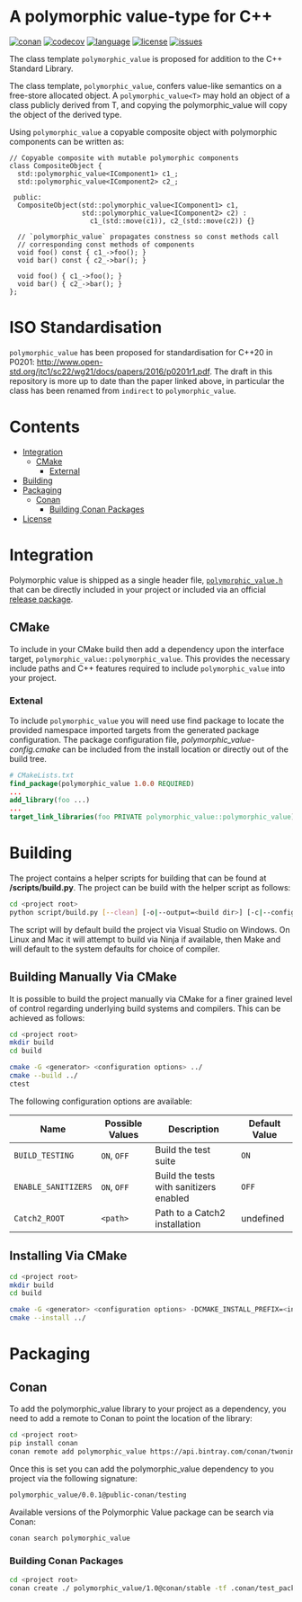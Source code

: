 # A polymorphic value-type for C++

[![conan][badge.conan]][conan]
[![codecov][badge.codecov]][codecov]
[![language][badge.language]][language]
[![license][badge.license]][license]
[![issues][badge.issues]][issues]

[badge.conan]: https://img.shields.io/github/workflow/status/jbcoe/polymorphic_value/Conan/main?label=Conan
[badge.language]: https://img.shields.io/badge/language-C%2B%2B14-yellow.svg
[badge.codecov]: https://img.shields.io/codecov/c/github/jbcoe/polymorphic_value/master.svg?logo=codecov
[badge.license]: https://img.shields.io/badge/license-MIT-blue.svg
[badge.issues]: https://img.shields.io/github/issues/jbcoe/polymorphic_value.svg

[conan]: https://github.com/jbcoe/polymorphic_value/actions?query=workflow%3A%22Conan%22+branch%3Amain
[codecov]: https://codecov.io/gh/jbcoe/polymorphic_value
[language]: https://en.wikipedia.org/wiki/C%2B%2B14
[license]: https://en.wikipedia.org/wiki/MIT_License
[issues]: http://github.com/jbcoe/polymorphic_value/issues

The class template `polymorphic_value` is proposed for addition to the C++ Standard Library.

The class template, `polymorphic_value`, confers value-like semantics on a free-store
allocated object.  A `polymorphic_value<T>` may hold an object of a class publicly
derived from T, and copying the polymorphic_value<T> will copy the object of the derived
type.

Using `polymorphic_value` a copyable composite object with polymorphic components can be
written as:

~~~ {.cpp}
// Copyable composite with mutable polymorphic components
class CompositeObject {
  std::polymorphic_value<IComponent1> c1_;
  std::polymorphic_value<IComponent2> c2_;

 public:
  CompositeObject(std::polymorphic_value<IComponent1> c1,
                  std::polymorphic_value<IComponent2> c2) :
                    c1_(std::move(c1)), c2_(std::move(c2)) {}

  // `polymorphic_value` propagates constness so const methods call
  // corresponding const methods of components
  void foo() const { c1_->foo(); }
  void bar() const { c2_->bar(); }

  void foo() { c1_->foo(); }
  void bar() { c2_->bar(); }
};
~~~

# ISO Standardisation
`polymorphic_value` has been proposed for standardisation for C++20 in P0201: <http://www.open-std.org/jtc1/sc22/wg21/docs/papers/2016/p0201r1.pdf>.
The draft in this repository is more up to date than the paper linked above, in particular the class has been renamed from `indirect` to `polymorphic_value`.

# Contents
- [Integration](#integration)
  - [CMake](#cmake)
    - [External](#external)
- [Building](#building)
- [Packaging](#packaging)
  - [Conan](#conan)
    - [Building Conan Packages](#building-conan-packages)
- [License](#license)

# Integration
Polymorphic value is shipped as a single header file, [`polymorphic_value.h`](https://github.com/jbcoe/polymorphic_value/blob/master/polymorphic_value.h) that can be directly included in your project or included via an official [release package](https://github.com/jbcoe/polymorphic_value/releases).

## CMake
To include in your CMake build then add a dependency upon the interface target, `polymorphic_value::polymorphic_value`.  This provides the necessary include paths and C++ features required to include `polymorphic_value` into your project.

### Extenal
To include `polymorphic_value` you will need use find package to locate the provided namespace imported targets from the generated package configuration.  The package configuration file, *polymorphic_value-config.cmake* can be included from the install location or directly out of the build tree.
```cmake
# CMakeLists.txt
find_package(polymorphic_value 1.0.0 REQUIRED)
...
add_library(foo ...)
...
target_link_libraries(foo PRIVATE polymorphic_value::polymorphic_value)
```
# Building

The project contains a helper scripts for building that can be found at **<project root>/scripts/build.py**. The project can be build with the helper script as follows:

```bash
cd <project root>
python script/build.py [--clean] [-o|--output=<build dir>] [-c|--config=<Debug|Release>] [--sanitizers] [-v|--verbose] [-t|--tests]
```

The script will by default build the project via Visual Studio on Windows. On Linux and Mac it will attempt to build via Ninja if available, then Make and will default to the system defaults for choice of compiler.

## Building Manually Via CMake

It is possible to build the project manually via CMake for a finer grained level of control regarding underlying build systems and compilers. This can be achieved as follows:
```bash
cd <project root>
mkdir build
cd build

cmake -G <generator> <configuration options> ../
cmake --build ../
ctest
```

The following configuration options are available:

| Name                | Possible Values | Description                             | Default Value |
|---------------------|-----------------|-----------------------------------------|---------------|
| `BUILD_TESTING`     | `ON`, `OFF`     | Build the test suite                    | `ON`          |
| `ENABLE_SANITIZERS` | `ON`, `OFF`     | Build the tests with sanitizers enabled | `OFF`         |
| `Catch2_ROOT`       | `<path>`        | Path to a Catch2 installation           | undefined     |

## Installing Via CMake

```bash
cd <project root>
mkdir build
cd build

cmake -G <generator> <configuration options> -DCMAKE_INSTALL_PREFIX=<install dir> ../
cmake --install ../
```

# Packaging

## Conan
To add the polymorphic_value library to your project as a dependency, you need to add a remote to Conan to point the
location of the library:
```bash
cd <project root>
pip install conan
conan remote add polymorphic_value https://api.bintray.com/conan/twonington/public-conan
```
Once this is set you can add the polymorphic_value dependency to you project via the following signature:
```bash
polymorphic_value/0.0.1@public-conan/testing
```
Available versions of the Polymorphic Value  package can be search via Conan:
```bash
conan search polymorphic_value
```

### Building Conan Packages

```bash
cd <project root>
conan create ./ polymorphic_value/1.0@conan/stable -tf .conan/test_package
```
